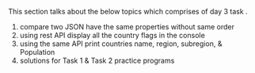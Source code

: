 This section talks about the below topics which comprises of day 3 task .

1. compare two JSON have the same  properties without same order
2. using rest API display all the country flags in the console
3. using the same API print countries name, region, subregion, & Population
4. solutions for Task 1 & Task 2 practice programs